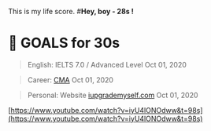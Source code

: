 This is my life score.
#**Hey, boy - 28s !**

# 🎯 GOALS for 30s

> English: IELTS 7.0 / Advanced Level Oct 01, 2020

> Career: [CMA](https://smarttrain.edu.vn/ke-toan-quan-tri-hoa-ky-cma/) Oct 01, 2020

> Personal: Website [iupgrademyself.com](http://iupgrademyself.com) Oct 01, 2020

[https://www.youtube.com/watch?v=iyU4lONOdww&t=98s](https://www.youtube.com/watch?v=iyU4lONOdww&t=98s)
